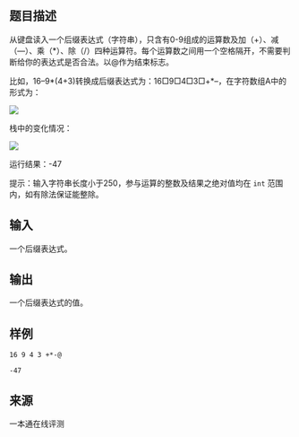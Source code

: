 ## 题目描述

从键盘读入一个后缀表达式（字符串），只含有0-9组成的运算数及加（+）、减（—）、乘（*）、除（/）四种运算符。每个运算数之间用一个空格隔开，不需要判断给你的表达式是否合法。以@作为结束标志。

比如，16–9*(4+3)转换成后缀表达式为：16□9□4□3□+*–，在字符数组A中的形式为：

![](file://1331a.gif)

栈中的变化情况：

![](file://1331b.gif)

运行结果：-47

提示：输入字符串长度小于250，参与运算的整数及结果之绝对值均在 `int` 范围内，如有除法保证能整除。

## 输入

一个后缀表达式。

## 输出

一个后缀表达式的值。

## 样例

```input1
16 9 4 3 +*-@
```

```output1
-47
```


 ## 来源

 一本通在线评测 